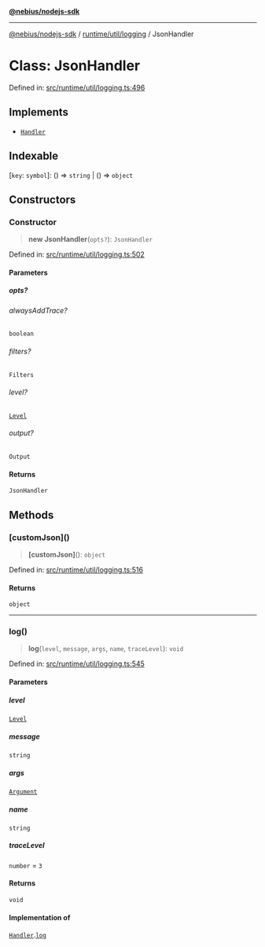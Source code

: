 [**@nebius/nodejs-sdk**](../../../../README.md)

***

[@nebius/nodejs-sdk](../../../../README.md) / [runtime/util/logging](../README.md) / JsonHandler

# Class: JsonHandler

Defined in: [src/runtime/util/logging.ts:496](https://github.com/nebius/nodejs-sdk/blob/a37d220b2851e3bf0d396cb03828d544f584df45/src/runtime/util/logging.ts#L496)

## Implements

- [`Handler`](../interfaces/Handler.md)

## Indexable

\[`key`: `symbol`\]: () => `string` \| () => `object`

## Constructors

### Constructor

> **new JsonHandler**(`opts?`): `JsonHandler`

Defined in: [src/runtime/util/logging.ts:502](https://github.com/nebius/nodejs-sdk/blob/a37d220b2851e3bf0d396cb03828d544f584df45/src/runtime/util/logging.ts#L502)

#### Parameters

##### opts?

###### alwaysAddTrace?

`boolean`

###### filters?

`Filters`

###### level?

[`Level`](../enumerations/Level.md)

###### output?

`Output`

#### Returns

`JsonHandler`

## Methods

### \[customJson\]()

> **\[customJson\]**(): `object`

Defined in: [src/runtime/util/logging.ts:516](https://github.com/nebius/nodejs-sdk/blob/a37d220b2851e3bf0d396cb03828d544f584df45/src/runtime/util/logging.ts#L516)

#### Returns

`object`

***

### log()

> **log**(`level`, `message`, `args`, `name`, `traceLevel`): `void`

Defined in: [src/runtime/util/logging.ts:545](https://github.com/nebius/nodejs-sdk/blob/a37d220b2851e3bf0d396cb03828d544f584df45/src/runtime/util/logging.ts#L545)

#### Parameters

##### level

[`Level`](../enumerations/Level.md)

##### message

`string`

##### args

[`Argument`](../type-aliases/Argument.md)

##### name

`string`

##### traceLevel

`number` = `3`

#### Returns

`void`

#### Implementation of

[`Handler`](../interfaces/Handler.md).[`log`](../interfaces/Handler.md#log)
